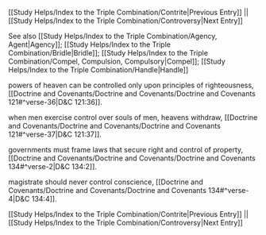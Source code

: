 [[Study Helps/Index to the Triple Combination/Contrite|Previous Entry]]  ||  [[Study Helps/Index to the Triple Combination/Controversy|Next Entry]]

 See also [[Study Helps/Index to the Triple Combination/Agency, Agent|Agency]]; [[Study Helps/Index to the Triple Combination/Bridle|Bridle]]; [[Study Helps/Index to the Triple Combination/Compel, Compulsion, Compulsory|Compel]]; [[Study Helps/Index to the Triple Combination/Handle|Handle]]

 powers of heaven can be controlled only upon principles of righteousness, [[Doctrine and Covenants/Doctrine and Covenants/Doctrine and Covenants 121#^verse-36|D&C 121:36]].

 when men exercise control over souls of men, heavens withdraw, [[Doctrine and Covenants/Doctrine and Covenants/Doctrine and Covenants 121#^verse-37|D&C 121:37]].

 governments must frame laws that secure right and control of property, [[Doctrine and Covenants/Doctrine and Covenants/Doctrine and Covenants 134#^verse-2|D&C 134:2]].

 magistrate should never control conscience, [[Doctrine and Covenants/Doctrine and Covenants/Doctrine and Covenants 134#^verse-4|D&C 134:4]].

[[Study Helps/Index to the Triple Combination/Contrite|Previous Entry]]  ||  [[Study Helps/Index to the Triple Combination/Controversy|Next Entry]]